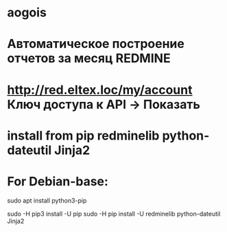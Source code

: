# aogois
# Автоматическое построение отчетов за месяц REDMINE
# http://red.eltex.loc/my/account Ключ доступа к API -> Показать
# install from pip redminelib python-dateutil Jinja2
# For Debian-base:
sudo apt install python3-pip

sudo -H pip3 install -U pip
sudo -H pip install -U redminelib python-dateutil Jinja2
